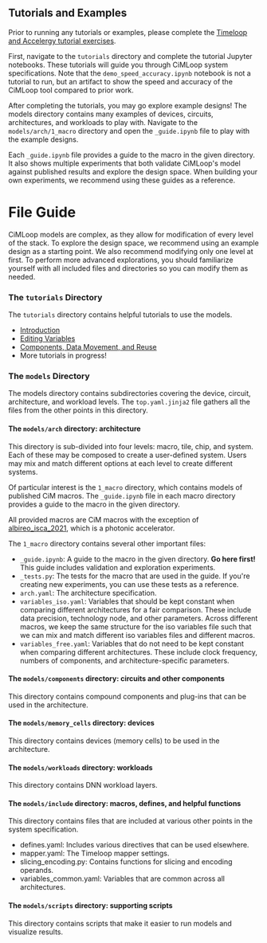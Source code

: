 ## Tutorials and Examples

Prior to running any tutorials or examples, please complete the [Timeloop and
Accelergy tutorial
exercises](https://github.com/Accelergy-Project/timeloop-accelergy-exercises).

First, navigate to the `tutorials` directory and complete the tutorial Jupyter
notebooks. These tutorials will guide you through CiMLoop system specifications.
Note that the `demo_speed_accuracy.ipynb` notebook is not a tutorial to run, but
an artifact to show the speed and accuracy of the CiMLoop tool compared to prior
work.

After completing the tutorials, you may go explore example designs! The models
directory contains many examples of devices, circuits, architectures, and
workloads to play with. Navigate to the `models/arch/1_macro` directory and open
the `_guide.ipynb` file to play with the example designs.

Each `_guide.ipynb` file provides a guide to the macro in the given directory.
It also shows multiple experiments that both validate CiMLoop's model against
published results and explore the design space. When building your own
experiments, we recommend using these guides as a reference.

# File Guide

CiMLoop models are complex, as they allow for modification of every level of the
stack. To explore the design space, we recommend using an example design as a
starting point. We also recommend modifying only one level at first. To perform
more advanced explorations, you should familiarize yourself with all included
files and directories so you can modify them as needed.

### The `tutorials` Directory
The `tutorials` directory contains helpful tutorials to use the models.

- [Introduction](tutorials/1_cim_macro_intro.ipynb) 
- [Editing Variables](tutorials/2_editing_variables.ipynb) 
- [Components, Data Movement, and Reuse](tutorials/3_components_reuse.ipynb)
- More tutorials in progress!

### The `models` Directory

The models directory contains subdirectories covering the device, circuit,
architecture, and workload levels. The `top.yaml.jinja2` file gathers all the
files from the other points in this directory.

#### The `models/arch` directory: architecture
This directory is sub-divided into four levels: macro, tile, chip, and system.
Each of these may be composed to create a user-defined system. Users may mix and
match different options at each level to create different systems.

Of particular interest is the `1_macro` directory, which contains models of
published CiM macros. The `_guide.ipynb` file in each macro directory provides a
guide to the macro in the given directory.

All provided macros are CiM macros with the exception of
[albireo_isca_2021](models/arch/1_macro/albireo_isca_2021), which is a photonic
accelerator.

The `1_macro` directory contains several other important files:

- `_guide.ipynb`: A guide to the macro in the given directory. **Go here 
  first!** This guide includes validation and exploration experiments.
- `_tests.py`: The tests for the macro that are used in the guide. If you're
  creating new experiments, you can use these tests as a reference.
- `arch.yaml`: The architecture specification.
- `variables_iso.yaml`: Variables that should be kept constant when comparing
  different architectures for a fair comparison. These include data precision,
  technology node, and other parameters. Across different macros, we keep the
  same structure for the iso variables file such that we can mix and match
  different iso variables files and different macros.
- `variables_free.yaml`: Variables that do not need to be kept constant when
  comparing different architectures. These include clock frequency, numbers of
  components, and architecture-specific parameters.

#### The `models/components` directory: circuits and other components
This directory contains compound components and plug-ins that can be used in the
architecture.

#### The `models/memory_cells` directory: devices
This directory contains devices (memory cells) to be used in the architecture.

#### The `models/workloads` directory: workloads
This directory contains DNN workload layers.

#### The `models/include` directory: macros, defines, and helpful functions
This directory contains files that are included at various other points in the
system specification.

- defines.yaml: Includes various directives that can be used elsewhere.
- mapper.yaml: The Timeloop mapper settings.
- slicing_encoding.py: Contains functions for slicing and encoding operands.
- variables_common.yaml: Variables that are common across all architectures.

#### The `models/scripts` directory: supporting scripts
This directory contains scripts that make it easier to run models and visualize
results.
